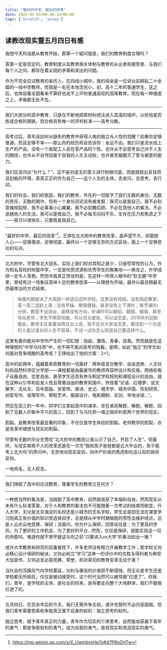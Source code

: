 ```yaml
---
title: "最好的中学，最后的改革"
date: 2022-05-05T00:48:14+00:00
tags: ['Scratch', 'essay']
---
```

## 读教改现实暨五月四日有感

我想今天的话题从教育开始，那第一个疑问就是，我们的教育制度合理吗？

答案一定是否定的，教育制度以及教育相关体制与教育的从业者和接受者、与我们每个人之间，都存在着尖锐的矛盾和突出的问题。

作为不完全应试教育的亲历人，在四线小城中，我的母亲是一位讲台前耕耘二十余载的一线中学教师，而我是一名在本地念完小、初、高十二年的普通学生，这之后，也体验着全国看来不算好也说不上坏的普通高校的高等教育。而在每一种维度之上，矛盾都无处不在。

---

我们大部分的高中教育，只是在不断地把原材料倾注进入高温的熔炉，以检验是否炼成合格的钢铁。而合格具有唯一的评判标准——高考分数。

---

高考过后，青年该如何从缺失的教育中获得人格的独立与人性的觉醒？如果你足够普通，而且足够不幸——那么你的经历将会告诉你：永远不会。我们只是流水线上生产的产品，没有一个装配工人会在意产品的个性。也许从不会思考自己对于人生的期待，也许从不会夺回属于自我的人生主动权，也许甚至被磨灭了爱与被爱的能力。

我们应该问出“为什么？”，这不是对虚无的意义进行刨根问底，而是跳脱出盲目而且刻板的环境，真真正正的作为自己——这个人生的主体，去发问，去思考，去行动。

我们的社会，我们的家庭，我们的教育，外在的一切赋予了我们无数的身份，无数的责任，无数的期许，但有一个身份迟迟没有被发掘：我可以是我自己。我不必刻意循规蹈矩，我不必事事小心翼翼，我不必前瞻后顾、不必在意他人的看法、不必追随他人的生活，我可以是我自己，我不必每天闷闷不乐，生存在压力和焦虑之下——我可以很快乐，只要我是我自己。

---

“最好的中学，最后的改革”[^《最好的中学，最后的改革》]，王铮在北大附中的教育改革，虽声望不大，却震撼人心——足够激进，足够彻底，最终以一个足够无奈的方式妥协，画上一个足够悲壮的句点。

---

北大附中，尽管有北大冠名，实际上我们却对其知之甚少，只是惯常性的认为，作为知名高校的附属中学，一定是优质资源和优秀学生的聚集地——换言之，升学成绩一定令人羡艳。然而令我真正惊讶的是，在这样一所常人眼中的“巨无霸”中学里，曾经有过一场象征意味十足的教育改革——以理想为开端，最终以最丑陋最无奈最惨淡的方式结束。

>我像刘姥姥进了大观园一样适应这所学校。这里没有班级，没有固定教室，高一高二混龄上课；没有早操、眼保健操，甚至没有上下课铃；每节课90分钟，教室不设讲台，桌椅没有方向，听课时可以朝前、朝窗、朝墙，甚至背向老师；学生不用穿校服，可以烫头披发，可以谈恋爱。2018年的迎新晚会，教导主任拿着话筒在台上说，我不反对大家谈恋爱，要找到一个合适的人度过漫长的人生不容易，不试一试你怎么知道自己要选择什么。

这里有着你能对中学所产生的一切幻想：自由，激情，青春，自我。然而就是在这种理想的“中学乌托邦”中，也不得不面对高考的阻截，是啊，如此“独立”的学生如何面对竞争残酷的高考呢？王铮给出了他的方案：2+1。

高中的前两年，蕴藏着素质教育的一切美好：两年级混合教学、自由选修、人文社科和自然科学区分学部——课程都是由最豪华的教师阵容所设计和实施、网络和电子设备自由、恋爱自由、甚至学生还具有参与制定学校规则和课程设计的自由。就在这种以引导和启发人性且尊重自由的教育氛围中，传授着“论语、红楼梦、说文解字、沈从文、百年孤独、张爱玲、唐诗、史记、城市学、城市中国、性别研究、创意写作、说理写作、颗粒艺术、服装设计、电影摄制、击剑、旱地冰球...”。

然后在高三的一年中，同学们又拿起高中的课本，坐在桌前解题、解题、解题，回到了无数人印象中平凡的高三，回到了与乌托邦一墙之隔却判若两个世界的现实。

割裂，是教育改革最显著的印象，不仅仅是学生体验的割裂，老师教学的割裂，亦是改革中理想与现实的割裂。

尽管有无数的毕业生赞叹“北大附中的教改让我认识了自己，开启了人生”，但最终，与现实格格不入的改革还是在一次次“我和孩子爸爸都是北大毕业的，孩子能考上北大吗”的质问中，无奈地向现实妥协，向中产阶级的焦虑和社会认知的排异妥协。

一地鸡毛，无人叹息。

---

我们挣脱了高中的应试教育，尊重学生的教育又在何方？

---

一种想当然的看法是，当跳脱了高中教育，自然就收获了幸福和自由，然而现实从未有什么标准答案，对于人和教育的看法也不可能随着一次考试的结束而剧变。升入大学，无论是北京海淀的名校还是小城市的无名学校，学生总是因无法在课堂学习到真正有价值的知识而选择自学，总是顺从中学时期做题的惯性去维护绩点，总是人云亦云地竞赛、保研；当我问，你为什么保研，回答往往是：为了更高的学历，为了更好的工作机会，为了更好的平台...然而，仅仅是保研，就能实现这一切的命题吗，难道你就不曾怀疑这与你之前“只要进入xx大学”的看法如出一辙？

或许大学教育和研究的双重属性下，许多老师没有精力开展教学工作；那学校又何必精心设计保研的秘诀，又何必树立“学习”这单一的评价中的优胜与得利者为典型大加宣传，又何必言必提竞赛、荣誉，却对真切的教育变革无动于衷？

当社会的浮躁风气向学校蔓延，功利与庸俗的价值观不断侵蚀，而无论是学生还是学校都无所抵抗，仅仅是被动接受时，这个时代当然可以被骂做“烂透了”。但我们，青年，是学校的主体，是社会的将来，是将要走向整个大地群体，我们不能做烂透了的。

---

五月四日，在百余年后的今天，我们无需外争主权，或许也暂时不必内惩国贼，但我们青年需要思索和争取真正属于自身的权利：独立思考的权利。

独立思考，赋予青年真正的力量，青年作为切实的个体思考，自然能收获属于青年的勇气：那是争取权利的勇气，成为自我的勇气，直视现实和改造现实的勇气。

[^《最好的中学，最后的改革》]: https://mp.weixin.qq.com/s/X_UwmbvsHe7oKd7P8qZHTw
